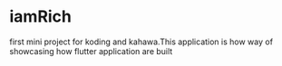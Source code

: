 # iamRich
first mini project for koding and kahawa.This application is how way of showcasing how flutter application are built 
